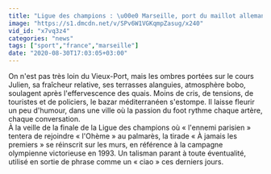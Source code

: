 ```yaml
---
title: "Ligue des champions : \u00e0 Marseille, port du maillot allemand recommand\u00e9"
image: "https://s1.dmcdn.net/v/SPv6W1VGKqmpZasug/x240"
vid_id: "x7vq3z4"
categories: "news"
tags: ["sport","france","marseille"]
date: "2020-08-30T17:03:05+03:00"
---
```

On n'est pas très loin du Vieux-Port, mais les ombres portées sur le cours Julien, sa fraîcheur relative, ses terrasses alanguies, atmosphère bobo, soulagent après l'effervescence des quais. Moins de cris, de tensions, de touristes et de policiers, le bazar méditerranéen s'estompe. Il laisse fleurir un peu d'humour, dans une ville où la passion du foot rythme chaque artère, chaque conversation.  <br>À la veille de la finale de la Ligue des champions où « l'ennemi parisien » tentera de rejoindre « l'Ohème » au palmarès, la tirade « À jamais les premiers » se réinscrit sur les murs, en référence à la campagne olympienne victorieuse en 1993. Un talisman parant à toute éventualité, utilisé en sortie de phrase comme un « ciao » ces derniers jours.  <br>
